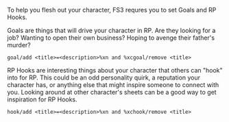 To help you flesh out your character, FS3 requres you to set Goals and RP Hooks.

Goals are things that will drive your character in RP.  Are they looking for a job?  Wanting to open their own business?  Hoping to avenge their father's murder? 

`goal/add <title>=<description>%xn and %xcgoal/remove <title>`

RP Hooks are interesting things about your character that others can "hook" into for RP. This could be an odd personality quirk, a reputation your character has, or anything else that might inspire someone to connect with you.  Looking around at other character's sheets can be a good way to get inspiration for RP Hooks.

`hook/add <title>=<description>%xn and %xchook/remove <title>`